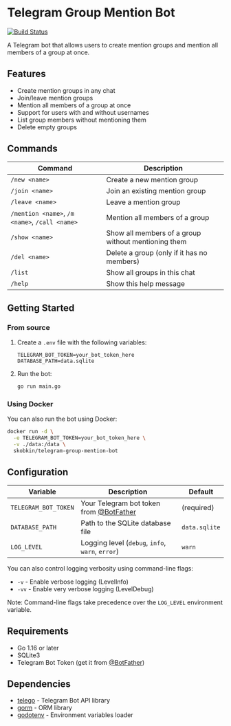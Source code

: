 # Telegram Group Mention Bot

[![Build Status](https://ci.skobk.in/api/badges/skobkin/telegram-group-mention-bot/status.svg)](https://ci.skobk.in/skobkin/telegram-group-mention-bot)

A Telegram bot that allows users to create mention groups and mention all members of a group at once.

## Features

- Create mention groups in any chat
- Join/leave mention groups
- Mention all members of a group at once
- Support for users with and without usernames
- List group members without mentioning them
- Delete empty groups

## Commands

| Command | Description |
|---------|-------------|
| `/new <name>` | Create a new mention group |
| `/join <name>` | Join an existing mention group |
| `/leave <name>` | Leave a mention group |
| `/mention <name>`, `/m <name>`, `/call <name>` | Mention all members of a group |
| `/show <name>` | Show all members of a group without mentioning them |
| `/del <name>` | Delete a group (only if it has no members) |
| `/list` | Show all groups in this chat |
| `/help` | Show this help message |

## Getting Started

### From source

1. Create a `.env` file with the following variables:
   ```
   TELEGRAM_BOT_TOKEN=your_bot_token_here
   DATABASE_PATH=data.sqlite
   ```
2. Run the bot:
   ```bash
   go run main.go
   ```

### Using Docker

You can also run the bot using Docker:

```bash
docker run -d \
  -e TELEGRAM_BOT_TOKEN=your_bot_token_here \
  -v ./data:/data \
  skobkin/telegram-group-mention-bot
```

## Configuration

| Variable | Description | Default |
|----------|-------------|---------|
| `TELEGRAM_BOT_TOKEN` | Your Telegram bot token from [@BotFather](https://t.me/botfather) | (required) |
| `DATABASE_PATH` | Path to the SQLite database file | `data.sqlite` |
| `LOG_LEVEL` | Logging level (`debug`, `info`, `warn`, `error`) | `warn` |

You can also control logging verbosity using command-line flags:
- `-v` - Enable verbose logging (LevelInfo)
- `-vv` - Enable very verbose logging (LevelDebug)

Note: Command-line flags take precedence over the `LOG_LEVEL` environment variable.

## Requirements

- Go 1.16 or later
- SQLite3
- Telegram Bot Token (get it from [@BotFather](https://t.me/botfather))

## Dependencies

- [telego](https://github.com/mymmrac/telego) - Telegram Bot API library
- [gorm](https://gorm.io) - ORM library
- [godotenv](https://github.com/joho/godotenv) - Environment variables loader 